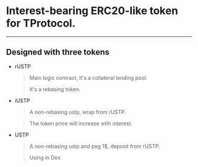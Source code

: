 # Interest-bearing ERC20-like token for TProtocol.
-------------

## Designed with three tokens

* rUSTP
    > Main logic contract, it's a collateral lending pool.
    
    > It's a rebasing token.
* iUSTP
    > A non-rebasing ustp, wrap from rUSTP.
    
    > The token price will increase with interest.
* USTP
    > A non-rebasing ustp and peg 1$, deposit from rUSTP.

    > Using in Dex.